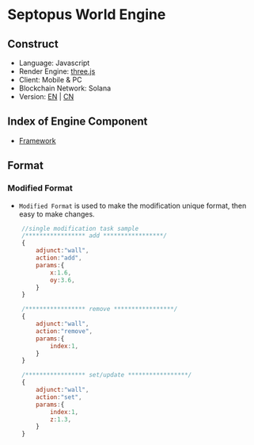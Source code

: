 # Septopus World Engine

## Construct

* Language: Javascript
* Render Engine: [three.js](https://threejs.org/)
* Client: Mobile & PC
* Blockchain Network: Solana
* Version: [EN](README.md) | [CN](README_cn.md)

## Index of Engine Component

* [Framework](docs/wall.md)

## Format

### Modified Format

* `Modified Format` is used to make the modification unique format, then easy to make changes.

```Javascript
    //single modification task sample
    /***************** add *****************/
    {
        adjunct:"wall",
        action:"add",
        params:{
            x:1.6,
            oy:3.6,
        }
    }

    /***************** remove *****************/
    {
        adjunct:"wall",
        action:"remove",
        params:{
            index:1,
        }
    }

    /***************** set/update *****************/
    {
        adjunct:"wall",
        action:"set",
        params:{
            index:1,
            z:1.3,
        }
    }
```